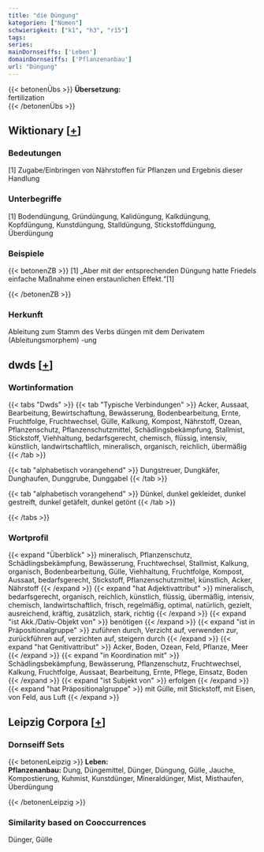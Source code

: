 ```yaml
---
title: "die Düngung"
kategorien: ["Nomen"]
schwierigkeit: ["k1", "h3", "r15"]
tags:
series:
mainDornseiffs: ['Leben']
domainDornseiffs: ['Pflanzenanbau']
url: "Düngung"
---
```


{{< betonenÜbs >}}
**Übersetzung:**  
fertilization  
{{< /betonenÜbs >}}

## Wiktionary [[+](https://de.wiktionary.org/wiki/Düngung)]

### Bedeutungen
[1] Zugabe/Einbringen von Nährstoffen für Pflanzen und Ergebnis dieser Handlung  

### Unterbegriffe
[1] Bodendüngung, Gründüngung, Kalidüngung, Kalkdüngung, Kopfdüngung, Kunstdüngung, Stalldüngung, Stickstoffdüngung, Überdüngung  

### Beispiele
{{< betonenZB >}}
[1] „Aber mit der entsprechenden Düngung hatte Friedels einfache Maßnahme einen erstaunlichen Effekt.“[1]  

{{< /betonenZB >}}
### Herkunft
Ableitung zum Stamm des Verbs düngen mit dem Derivatem (Ableitungsmorphem) -ung  



## dwds [[+](https://www.dwds.de/wb/Düngung)]

### Wortinformation
{{< tabs "Dwds" >}}
{{< tab "Typische Verbindungen" >}}
Acker, Aussaat, Bearbeitung, Bewirtschaftung, Bewässerung, Bodenbearbeitung, Ernte, Fruchtfolge, Fruchtwechsel, Gülle, Kalkung, Kompost, Nährstoff, Ozean, Pflanzenschutz, Pflanzenschutzmittel, Schädlingsbekämpfung, Stallmist, Stickstoff, Viehhaltung, bedarfsgerecht, chemisch, flüssig, intensiv, künstlich, landwirtschaftlich, mineralisch, organisch, reichlich, übermäßig
{{< /tab >}}

{{< tab "alphabetisch vorangehend" >}}
Dungstreuer, Dungkäfer, Dunghaufen, Dunggrube, Dunggabel
{{< /tab >}}

{{< tab "alphabetisch vorangehend" >}}
Dünkel, dunkel gekleidet, dunkel gestreift, dunkel getäfelt, dunkel getönt
{{< /tab >}}

{{< /tabs >}}

### Wortprofil
{{< expand "Überblick" >}} mineralisch, Pflanzenschutz, Schädlingsbekämpfung, Bewässerung, Fruchtwechsel, Stallmist, Kalkung, organisch, Bodenbearbeitung, Gülle, Viehhaltung, Fruchtfolge, Kompost, Aussaat, bedarfsgerecht, Stickstoff, Pflanzenschutzmittel, künstlich, Acker, Nährstoff {{< /expand >}}
{{< expand "hat Adjektivattribut" >}} mineralisch, bedarfsgerecht, organisch, reichlich, künstlich, flüssig, übermäßig, intensiv, chemisch, landwirtschaftlich, frisch, regelmäßig, optimal, natürlich, gezielt, ausreichend, kräftig, zusätzlich, stark, richtig {{< /expand >}}
{{< expand "ist Akk./Dativ-Objekt von" >}} benötigen {{< /expand >}}
{{< expand "ist in Präpositionalgruppe" >}} zuführen durch, Verzicht auf, verwenden zur, zurückführen auf, verzichten auf, steigern durch {{< /expand >}}
{{< expand "hat Genitivattribut" >}} Acker, Boden, Ozean, Feld, Pflanze, Meer {{< /expand >}}
{{< expand "in Koordination mit" >}} Schädlingsbekämpfung, Bewässerung, Pflanzenschutz, Fruchtwechsel, Kalkung, Fruchtfolge, Aussaat, Bearbeitung, Ernte, Pflege, Einsatz, Boden {{< /expand >}}
{{< expand "ist Subjekt von" >}} erfolgen {{< /expand >}}
{{< expand "hat Präpositionalgruppe" >}} mit Gülle, mit Stickstoff, mit Eisen, von Feld, aus Luft {{< /expand >}}

## Leipzig Corpora [[+](https://corpora.uni-leipzig.de/en/res?word=Düngung&corpusId=deu_newscrawl-public_2018)]

### Dornseiff Sets
{{< betonenLeipzig >}}
**Leben:**  
**Pflanzenanbau:** Dung, Düngemittel, Dünger, Düngung, Gülle, Jauche, Kompostierung, Kuhmist, Kunstdünger, Mineraldünger, Mist, Misthaufen, Überdüngung  

{{< /betonenLeipzig >}}

### Similarity based on Cooccurrences
Dünger, Gülle

